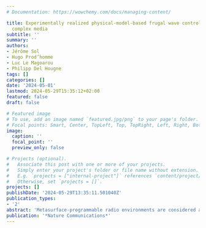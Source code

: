 ```yaml
---
# Documentation: https://wowchemy.com/docs/managing-content/

title: Experimentally realized physical-model-based frugal wave control in metasurface-programmable
  complex media
subtitle: ''
summary: ''
authors:
- Jérôme Sol
- Hugo Prod’homme
- Luc Le Magoarou
- Philipp Del Hougne
tags: []
categories: []
date: '2024-05-01'
lastmod: 2024-05-29T15:35:12+02:00
featured: false
draft: false

# Featured image
# To use, add an image named `featured.jpg/png` to your page's folder.
# Focal points: Smart, Center, TopLeft, Top, TopRight, Left, Right, BottomLeft, Bottom, BottomRight.
image:
  caption: ''
  focal_point: ''
  preview_only: false

# Projects (optional).
#   Associate this post with one or more of your projects.
#   Simply enter your project's folder or file name without extension.
#   E.g. `projects = ["internal-project"]` references `content/project/deep-learning/index.md`.
#   Otherwise, set `projects = []`.
projects: []
publishDate: '2024-05-29T13:35:11.501040Z'
publication_types:
- '2'
abstract: 'Metasurface-programmable radio environments are considered a key ingredient of next-generation wireless networks. Yet, identifying a metasurface configuration that yields a desired wireless functionality in an unknown complex environment was so far only achieved with closed-loop iterative feedback schemes. Here, we introduce open-loop wave control in metasurface-programmable complex media by estimating the parameters of a compact physics-based forward model. Our experiments demonstrate orders-of-magnitude advantages over deep-learning-based digital-twin benchmarks in terms of accuracy, compactness and required calibration examples. Strikingly, our parameter estimation also works without phase information and without providing measurements for all considered scattering coefficients. These unique generalization capabilities of our pure-physics model unlock unforeseen and previously inaccessible frugal wave control protocols that significantly alleviate the measurement complexity. For instance, we achieve coherent wave control (focusing or perfect absorption) and phase-shift-keying backscatter communications in metasurface-programmable complex media with intensity-only measurements. Our approach is also directly relevant to dynamic metasurface antennas, microwave-based signal processors and emerging in situ reconfigurable nanophotonic, optical and room-acoustical systems.'
publication: '*Nature Communications*'
---
```

